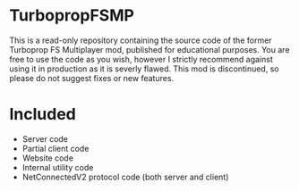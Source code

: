 # TurbopropFSMP
This is a read-only repository containing the source code of the former Turboprop FS Multiplayer mod, published for educational purposes. You are free to use the code as you wish, however I strictly recommend against using it in production as it is severly flawed. This mod is discontinued, so please do not suggest fixes or new features.

# Included
<ul>
  <li>Server code</li>
  <li>Partial client code</li>
  <li>Website code</li>
  <li>Internal utility code</li>
  <li>NetConnectedV2 protocol code (both server and client)</li>
</ul>

